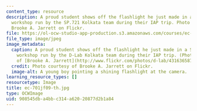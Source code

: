 ```yaml
---
content_type: resource
description: A proud student shows off the flashlight he just made in a SEED Education
  workshop run by the SP.721 Kolkata team during their IAP trip. Photo courtesy of
  Brooke A. Jarrett on Flickr.
file: https://ol-ocw-studio-app-production.s3.amazonaws.com/courses/ec-701j-d-lab-i-development-fall-2009/908545dba4bbc314a62020877d2b1a84_ec-701jf09-th.jpg
file_type: image/jpeg
image_metadata:
  caption: A proud student shows off the flashlight he just made in a SEED Education
    workshop run by the D-Lab Kolkata team during their IAP trip. (Photo courtesy
    of [Brooke A. Jarrett](http://www.flickr.com/photos/d-lab/4316365877) on Flickr.)
  credit: Photo courtesy of Brooke A. Jarrett on Flickr.
  image-alt: A young boy pointing a shining flashlight at the camera.
learning_resource_types: []
resourcetype: Image
title: ec-701jf09-th.jpg
type: OCWImage
uid: 908545db-a4bb-c314-a620-20877d2b1a84
---
```

